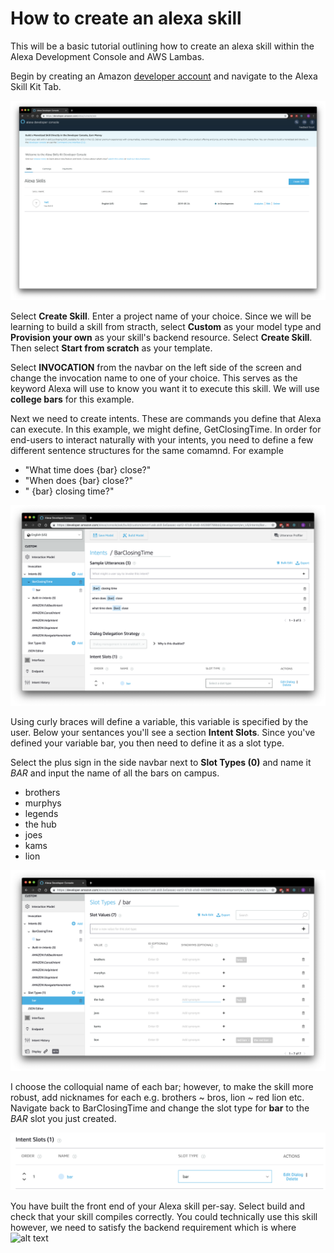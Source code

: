 # How to create an alexa skill

This will be a basic tutorial outlining how to create an alexa skill within the Alexa Development Console and AWS Lambas. 

Begin by creating an Amazon [developer account][l1] and navigate to the Alexa Skill Kit Tab. 

![alt text][img1]

Select **Create Skill**. Enter a project name of your choice. Since we will be learning to build a skill from stracth, select **Custom** as your model type and **Provision your own** as your skill's backend resource. Select **Create Skill**. Then select **Start from scratch** as your template. 

Select **INVOCATION** from the navbar on the left side of the screen and change the invocation name to one of your choice. This serves as the keyword Alexa will use to know you want it to execute this skill. We will use **college bars** for this example. 


Next we need to create intents. These are commands you define that Alexa can execute. In this example, we might define, GetClosingTime. In order for end-users to interact naturally with your intents, you need to define a few different sentence structures for the same comamnd. For example
* "What time does \{bar\} close?"
* "When does  \{bar\} close?"
* " \{bar\} closing time?"

![alt text][img2]

Using curly braces will define a variable, this variable is specified by the user. Below your sentances you'll see a section **Intent Slots**. Since you've defined your variable bar, you then need to define it as a slot type. 

Select the plus sign in the side navbar next to **Slot Types (0)** and name it *BAR* and input the name of all the bars on campus. 
* brothers
* murphys
* legends
* the hub
* joes
* kams
* lion

![alt text][img3]

I choose the colloquial name of each bar; however, to make the skill more robust, add nicknames for each e.g. brothers ~ bros, lion ~ red lion etc. Navigate back to BarClosingTime and change the slot type for **bar** to the *BAR* slot you just created. 

![alt text][img4]

You have built the front end of your Alexa skill per-say. Select build and check that your skill compiles correctly. You could technically use this skill however, we need to satisfy the backend requirement which is where ![alt text][node]

<!-- in your header -->
<link rel="stylesheet" href="https://cdn.rawgit.com/konpa/devicon/df6431e323547add1b4cf45992913f15286456d3/devicon.min.css">

<!-- in your body -->
<i class="devicon-nodejs-plain"></i>


[l1]: <https://developer.amazon.com/home.html>
[img1]: <img/img1.png>
[img2]: <img/img2.png>
[img3]: <img/img3.png>
[img4]: <img/img4.png>
[node]: <https://github.com/konpa/devicon/blob/master/icons/nodejs/nodejs-original.svg>


